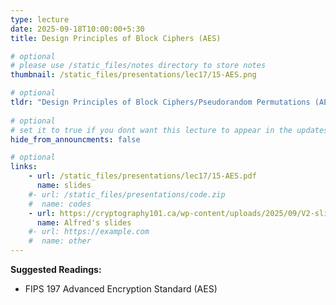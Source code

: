 ```yaml
---
type: lecture
date: 2025-09-18T10:00:00+5:30
title: Design Principles of Block Ciphers (AES)

# optional
# please use /static_files/notes directory to store notes
thumbnail: /static_files/presentations/lec17/15-AES.png

# optional
tldr: "Design Principles of Block Ciphers/Pseudorandom Permutations (AES)"
  
# optional
# set it to true if you dont want this lecture to appear in the updates section
hide_from_announcments: false

# optional
links: 
    - url: /static_files/presentations/lec17/15-AES.pdf
      name: slides
    #- url: /static_files/presentations/code.zip
    #  name: codes
    - url: https://cryptography101.ca/wp-content/uploads/2025/09/V2-slides-Crypto101.pdf
      name: Alfred's slides
    #- url: https://example.com
    #  name: other
---
```

<!-- Other additional contents using markdown -->
**Suggested Readings:**

- FIPS 197 Advanced Encryption Standard (AES)